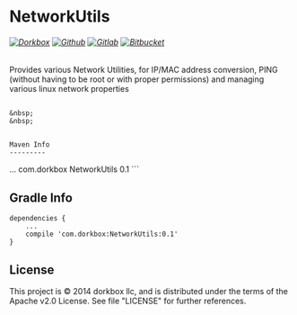 NetworkUtils
============

###### [![Dorkbox](https://badge.dorkbox.com/dorkbox.svg "Dorkbox")](https://git.dorkbox.com/dorkbox/ObjectPool) [![Github](https://badge.dorkbox.com/github.svg "Github")](https://github.com/dorkbox/ObjectPool) [![Gitlab](https://badge.dorkbox.com/gitlab.svg "Gitlab")](https://gitlab.com/dorkbox/ObjectPool) [![Bitbucket](https://badge.dorkbox.com/bitbucket.svg "Bitbucket")](https://bitbucket.org/dorkbox/ObjectPool)

Provides various Network Utilities, for IP/MAC address conversion, PING (without having to be root or with proper permissions) and managing various linux network properties



```

&nbsp; 
&nbsp; 

  
Maven Info
---------
```
<dependencies>
    ...
    <dependency>
      <groupId>com.dorkbox</groupId>
      <artifactId>NetworkUtils</artifactId>
      <version>0.1</version>
    </dependency>
</dependencies>
```

Gradle Info
---------
````
dependencies {
    ...
    compile 'com.dorkbox:NetworkUtils:0.1'
}
````

License
---------
This project is © 2014 dorkbox llc, and is distributed under the terms of the Apache v2.0 License. See file "LICENSE" for further references.

